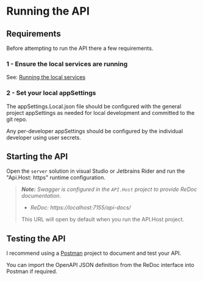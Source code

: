 ﻿# Running the API

## Requirements

Before attempting to run the API there a few requirements.

### 1 - Ensure the local services are running

See: [Running the local services](./docker-compose.md)

### 2 - Set your local appSettings

The appSettings.Local.json file should be configured with the general project appSettings as 
needed for local development and committed to the git repo.

Any per-developer appSettings should be configured by the individual developer using user secrets.

## Starting the API

Open the `server` solution in visual Studio or Jetbrains Rider and run 
the "Api.Host: https" runtime configuration.

> ***Note:** Swagger is configured in the `API.Host` project to provide ReDoc documentation.*
>
> - *ReDoc: https://localhost:7155/api-docs/*
> 
> This URL will open by default when you run the API.Host project.

## Testing the API

I recommend using a [Postman](https://www.postman.com/) project to document and test your API.

You can import the OpenAPI JSON definition from the ReDoc interface into Postman if required.
